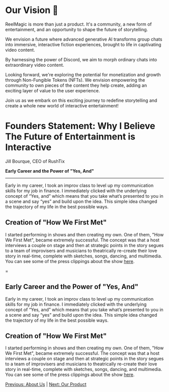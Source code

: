 # Our Vision :crystal_ball:

ReelMagic is more than just a product. It's a community, a new form of entertainment, and an opportunity to shape the future of storytelling. 

We envision a future where advanced generative AI transforms group chats into immersive, interactive fiction experiences, brought to life in captivating video content.

By harnessing the power of Discord, we aim to morph ordinary chats into extraordinary video content. 

Looking forward, we're exploring the potential for monetization and growth through Non-Fungible Tokens (NFTs). We envision empowering the community to own pieces of the content they help create, adding an exciting layer of value to the user experience. 

Join us as we embark on this exciting journey to redefine storytelling and create a whole new world of interactive entertainment! 

# Founders Statement:  Why I Believe The Future of Entertainment is Interactive 
Jill Bourque, CEO of RushTix

**Early Career and the Power of "Yes, And"**<hr>Early in my career, I took an improv class to level up my communication skills for my job in finance. I immediately clicked with the underlying concept of “Yes, and” which means that you take what’s presented to you in a scene and say “yes” and build upon the idea. This simple idea changed the trajectory of my life in the best possible ways.

## Creation of "How We First Met"
I started performing in shows and then creating my own. One of them, "How We First Met", became extremely successful. The concept was that a host interviews a couple on stage and then at strategic points in the story segues to a team of improvisers and musicians to theatrically re-create their love story in real-time, complete with sketches, songs, dancing, and multimedia. You can see some of the press clippings about the show [here](https://www.dropbox.com/s/cgdxqelieymjiss/combinepdf.pdf?dl=0).

=

## Early Career and the Power of "Yes, And"
Early in my career, I took an improv class to level up my communication skills for my job in finance. I immediately clicked with the underlying concept of “Yes, and” which means that you take what’s presented to you in a scene and say “yes” and build upon the idea. This simple idea changed the trajectory of my life in the best possible ways.

## Creation of "How We First Met"
I started performing in shows and then creating my own. One of them, "How We First Met", became extremely successful. The concept was that a host interviews a couple on stage and then at strategic points in the story segues to a team of improvisers and musicians to theatrically re-create their love story in real-time, complete with sketches, songs, dancing, and multimedia. You can see some of the press clippings about the show [here](https://www.dropbox.com/s/cgdxqelieymjiss/combinepdf.pdf?dl=0).







[Previous: About Us](https://github.com/rushtix/reelmagic/blob/main/docs/about.md) | [Next: Our Product](https://github.com/rushtix/reelmagic/blob/main/docs/product.md)

